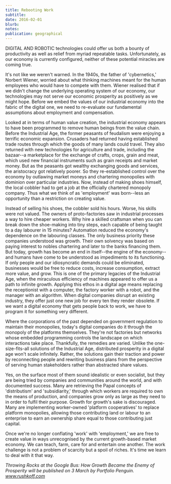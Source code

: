 ```yaml
---
title: Rebooting Work
subtitle: 
date: 2016-02-01
blurb: 
notes: 
publication: geographical
---
```


DIGITAL AND ROBOTIC technologies could offer us both a bounty of productivity as well as relief from myriad repeatable tasks. Unfortunately, as our economy is currently configured, neither of these potential miracles are coming true.

It's not like we weren't warned. In the 1940s, the father of 'cybernetics,' Norbert Wiener, worried about what thinking machines meant for the human employees who would have to compete with them. Wiener realised that if we didn't change the underlying operating system of our economy, our technologies may not serve our economic prosperity as positively as we might hope. Before we embed the values of our industrial economy into the fabric of the digital one, we need to re-evaluate our fundamental assumptions about employment and compensation.

Looked at in terms of human value creation, the industrial economy appears to have been programmed to remove human beings from the value chain. Before the Industrial Age, the former peasants of feudalism were enjoying a terrific economic expansion. Crusaders had returned having established trade routes through which the goods of many lands could travel. They also returned with new technologies for agriculture and trade, including the bazaar--a marketplace for the exchange of crafts, crops, grain and meat, which used new financial instruments such as grain receipts and market money. But as the peasants got wealthy exchanging goods and services, the aristocracy got relatively poorer. So they re-established control over the economy by outlawing market moneys and chartering monopolies with dominion over particular industries. Now, instead of making shoes himself, the local cobbler had to get a job at the officially chartered monopoly company. Thus what we think of as 'employment' was born--less an opportunity than a restriction on creating value.

Instead of selling his shoes, the cobbler sold his hours. Worse, his skills were not valued. The owners of proto-factories saw in industrial processes a way to hire cheaper workers. Why hire a skilled craftsman when you can break down the shoe-making into tiny steps, each capable of being taught to a day labourer in 15 minutes? Automation reduced the economy's dependence on the labouring classes. The only business priority these companies understood was growth. Their own solvency was based on paying interest to nobles chartering and later to the banks financing them. But today, growth has become an end in itself--the engine of the economy--and humans have come to be understood as impediments to its functioning. If only people and our idiosyncratic demands could be eliminated, businesses would be free to reduce costs, increase consumption, extract more value, and grow. This is one of the primary legacies of the Industrial Age, when the miraculous efficiency of machines appeared to offer us a path to infinite growth. Applying this ethos in a digital age means replacing the receptionist with a computer, the factory worker with a robot, and the manager with an algorithm. When digital companies disrupt an existing industry, they offer just one new job for every ten they render obsolete. If we want a digital economy that gets people back to work, we have to program it for something very different.

Where the corporations of the past depended on government regulation to maintain their monopolies, today's digital companies do it through the monopoly of the platforms themselves. They're not factories but networks whose embedded programming controls the landscape on which interactions take place. Thankfully, the remedies are varied. Unlike the one-size-fits-all solutions of the Industrial Age, distributed prosperity in a digital age won't scale infinitely. Rather, the solutions gain their traction and power by reconnecting people and rewriting business plans from the perspective of serving human stakeholders rather than abstracted share values.

Yes, on the surface most of them sound idealistic or even socialist, but they are being tried by companies and communities around the world, and with documented success. Many are retrieving the Papal concepts of 'distributism' and 'subsidiarity,' through which workers are required to own the means of production, and companies grow only as large as they need to in order to fulfil their purpose. Growth for growth's sake is discouraged. Many are implementing worker-owned 'platform cooperatives' to replace platform monopolies, allowing those contributing land or labour to an enterprise to earn an ownership share equal to those contributing just capital.

Once we're no longer conflating 'work' with 'employment,' we are free to create value in ways unrecognised by the current growth-based market economy. We can teach, farm, care for and entertain one another. The work challenge is not a problem of scarcity but a spoil of riches. It's time we learn to deal with it that way.

*Throwing Rocks at the Google Bus: How Growth Became the Enemy of Prosperity will be published on 3 March by Portfolio Penguin. www.rushkoff.com*


